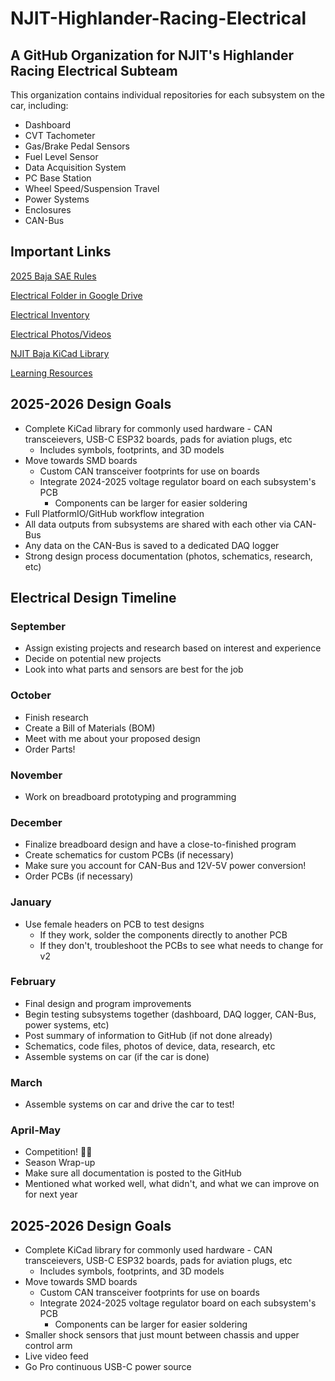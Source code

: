 # NJIT-Highlander-Racing-Electrical 

## A GitHub Organization for NJIT's Highlander Racing Electrical Subteam

This organization contains individual repositories for each subsystem on the car, including:
* Dashboard
* CVT Tachometer
* Gas/Brake Pedal Sensors
* Fuel Level Sensor
* Data Acquisition System
* PC Base Station
* Wheel Speed/Suspension Travel
* Power Systems
* Enclosures
* CAN-Bus



## Important Links

[2025 Baja SAE Rules](https://www.bajasae.net/cdsweb/gen/DownloadDocument.aspx?DocumentID=ebab1320-778a-430e-8d5f-93eb4d92d806)

[Electrical Folder in Google Drive](https://drive.google.com/drive/folders/1Pz5bq8r8b9oh7MFo3oWOcobUKbDVZDIy?usp=drive_link)

[Electrical Inventory](https://docs.google.com/spreadsheets/d/19zXsWbHnRgKuqglurabbrF1yi5oSlVw6kvXuMUWI1O0/edit?usp=drive_link)

[Electrical Photos/Videos](https://drive.google.com/drive/folders/1SR_HuOiAXgWjmbBMsi99OzsaskyCo2m3)

[NJIT Baja KiCad Library](https://github.com/NJIT-Highlander-Racing-Electrical/.github/tree/main/2.%20NJIT-Baja-KiCad-Library)

[Learning Resources](https://github.com/NJIT-Highlander-Racing-Electrical/.github/tree/main/1.%20Learning)

## 2025-2026 Design Goals
* Complete KiCad library for commonly used hardware - CAN transceievers, USB-C ESP32 boards, pads for aviation plugs, etc
    * Includes symbols, footprints, and 3D models
* Move towards SMD boards
     * Custom CAN transceiver footprints for use on boards
     * Integrate 2024-2025 voltage regulator board on each subsystem's PCB
         * Components can be larger for easier soldering
* Full PlatformIO/GitHub workflow integration
* All data outputs from subsystems are shared with each other via CAN-Bus
* Any data on the CAN-Bus is saved to a dedicated DAQ logger
* Strong design process documentation (photos, schematics, research, etc)

## Electrical Design Timeline

### September
* Assign existing projects and research based on interest and experience
* Decide on potential new projects
* Look into what parts and sensors are best for the job

### October
* Finish research
* Create a Bill of Materials (BOM)
* Meet with me about your proposed design
* Order Parts!

### November
* Work on breadboard prototyping and programming

### December
* Finalize breadboard design and have a close-to-finished program
* Create schematics for custom PCBs (if necessary)
* Make sure you account for CAN-Bus and 12V-5V power conversion!
* Order PCBs (if necessary)

### January
* Use female headers on PCB to test designs
   * If they work, solder the components directly to another PCB
   * If they don't, troubleshoot the PCBs to see what needs to change for v2

### February
* Final design and program improvements
* Begin testing subsystems together (dashboard, DAQ logger, CAN-Bus, power systems, etc) 
* Post summary of information to GitHub (if not done already)
* Schematics, code files, photos of device, data, research, etc
* Assemble systems on car (if the car is done)

### March
* Assemble systems on car and drive the car to test!

### April-May
* Competition! 🎉🎉
* Season Wrap-up
* Make sure all documentation is posted to the GitHub
* Mentioned what worked well, what didn't, and what we can improve on for next year


## 2025-2026 Design Goals 
* Complete KiCad library for commonly used hardware - CAN transceievers, USB-C ESP32 boards, pads for aviation plugs, etc
    * Includes symbols, footprints, and 3D models
* Move towards SMD boards
     * Custom CAN transceiver footprints for use on boards
     * Integrate 2024-2025 voltage regulator board on each subsystem's PCB
         * Components can be larger for easier soldering
* Smaller shock sensors that just mount between chassis and upper control arm
* Live video feed
* Go Pro continuous USB-C power source
